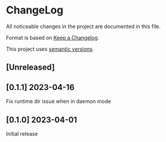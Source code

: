 ChangeLog
=========

All noticeable changes in the project  are documented in this file.

Format is based on [Keep a Changelog](https://keepachangelog.com/en/1.0.0/).

This project uses [semantic versions](https://semver.org/spec/v2.0.0.html).

## [Unreleased]

## [0.1.1] 2023-04-16

 Fix runtime dir issue when in daemon mode

## [0.1.0] 2023-04-01

Initial release
